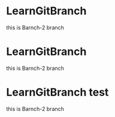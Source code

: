# LearnGitBranch
this is Barnch-2 branch
# LearnGitBranch
this is Barnch-2 branch
# LearnGitBranch test
this is Barnch-2 branch
